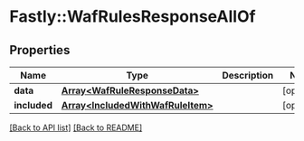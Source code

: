 # Fastly::WafRulesResponseAllOf

## Properties

| Name | Type | Description | Notes |
| ---- | ---- | ----------- | ----- |
| **data** | [**Array&lt;WafRuleResponseData&gt;**](WafRuleResponseData.md) |  | [optional] |
| **included** | [**Array&lt;IncludedWithWafRuleItem&gt;**](IncludedWithWafRuleItem.md) |  | [optional] |

[[Back to API list]](../../README.md#endpoints) [[Back to README]](../../README.md)

